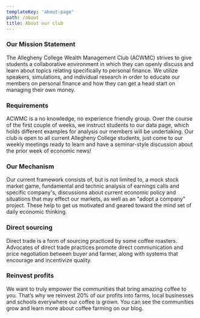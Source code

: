```yaml
---
templateKey: 'about-page'
path: /about
title: About our club
---
```

### Our Mission Statement
The Allegheny College Wealth Management Club (ACWMC) strives to give students a collaborative
environment in which they can openly discuss and learn about topics relating specifically to
personal finance. We utilize speakers, simulations, and individual research in order to
educate our members on personal finance and how they can get a head start on managing their
own money.

### Requirements
ACWMC is a no knowledge, no experience friendly group. Over the course of the first couple of weeks,
we instruct students to our data page, which holds different examples for analysis our members will
be undertaking. Our club is open to all current Allegheny College students,
just come to our weekly meetings ready to learn and have a seminar-style discussion
about the prior week of economic news!

### Our Mechanism
Our current framework consists of, but is not limited to, a mock stock market game,
fundamental and technic analysis of earnings calls and specific company's, discussions
about current economic policy and situations that may effect our markets, as well
as an "adopt a company" project. These help to get us motivated and geared toward the
mind set of daily economic thinking.

### Direct sourcing
Direct trade is a form of sourcing practiced by some coffee roasters. Advocates of direct trade practices promote direct communication and price negotiation between buyer and farmer, along with systems that encourage and incentivize quality.

### Reinvest profits
We want to truly empower the communities that bring amazing coffee to you. That’s why we reinvest 20% of our profits into farms, local businesses and schools everywhere our coffee is grown. You can see the communities grow and learn more about coffee farming on our blog.
